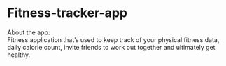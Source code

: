 # Fitness-tracker-app

About the app:
<br>
Fitness application that’s used to keep track of your physical fitness data, daily calorie count, invite friends to work out together and ultimately get healthy.